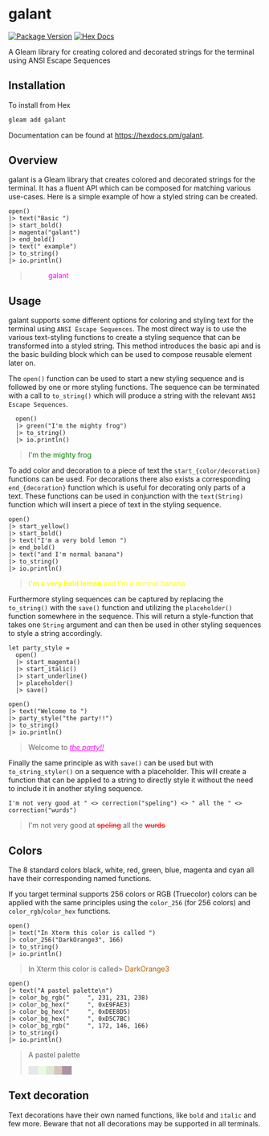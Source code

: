 # galant

[![Package Version](https://img.shields.io/hexpm/v/galant)](https://hex.pm/packages/galant)
[![Hex Docs](https://img.shields.io/badge/hex-docs-ffaff3)](https://hexdocs.pm/galant/)

 A Gleam library for creating colored and decorated strings for the terminal using ANSI Escape Sequences

## Installation

To install from Hex

```sh
gleam add galant
```

Documentation can be found at <https://hexdocs.pm/galant>.

## Overview

galant is a Gleam library that creates colored and decorated strings for the terminal. It has a fluent API which can be composed for matching various use-cases. Here is a simple example of how a styled string can be created.

```gleam
open()
|> text("Basic ")
|> start_bold()
|> magenta("galant")
|> end_bold()
|> text(" example")
|> to_string()
|> io.println()
```

><span style="color:white">Basic </span><span style="color:magenta">galant</span><span style="color:white"> example</span>

## Usage

galant supports some different options for coloring and styling text for the terminal using `ANSI Escape Sequences`. The most direct way is to use the various text-styling functions to create a styling sequence that can be transformed into a styled string. This method introduces the basic api and is the basic building block which can be used to compose reusable element later on.

The `open()` function can be used to start a new styling sequence and is followed by one or more styling functions. The sequence can be terminated with a call to `to_string()` which will produce a string with the relevant `ANSI Escape Sequences`.

```gleam
  open()
  |> green("I'm the mighty frog")
  |> to_string()
  |> io.println()
```
> <span style="color:green">I'm the mighty frog</span>

To add color and decoration to a piece of text the `start_{color/decoration}` functions can be used. For decorations there also exists a corresponding `end_{decoration}` function which is useful for decorating only parts of a text. These functions can be used in conjunction with the `text(String)` function which will insert a piece of text in the styling sequence.

```gleam
open()
|> start_yellow()
|> start_bold()
|> text("I'm a very bold lemon ")
|> end_bold()
|> text("and I'm normal banana")
|> to_string()
|> io.println()
```

> <span style="color:yellow;font-weight:bold">I'm a very bold lemon <span style="font-weight:normal">and I'm a normal banana</span></span>

Furthermore styling sequences can be captured by replacing the `to_string()` with the `save()` function and utilizing the `placeholder()` function somewhere in the sequence. This will return a style-function that takes one `String` argument and can then be used in other styling sequences to style a string accordingly.

```gleam
let party_style =
  open()
  |> start_magenta()
  |> start_italic()
  |> start_underline()
  |> placeholder()
  |> save()

open()
|> text("Welcome to ")
|> party_style("the party!!")
|> to_string()
|> io.println()
```

> Welcome to <span style="color:magenta;font-style:italic;text-decoration:underline">the party!!</span>

Finally the same principle as with `save()` can be used but with `to_string_styler()` on a sequence with a placeholder. This will create a function that can be applied to a string to directly style it without the need to include it in another styling sequence.

```gleam
I'm not very good at " <> correction("speling") <> " all the " <> correction("wurds")
```

> I'm not very good at <span style="color:red;text-decoration:line-through">speling</span> all the <span style="color:red;text-decoration:line-through">wurds</span>

## Colors
The 8 standard colors black, white, red, green, blue, magenta and cyan all have their corresponding named functions.

If you target terminal supports 256 colors or RGB (Truecolor) colors can be applied with the same principles using the `color_256` (for 256 colors) and `color_rgb`/`color_hex` functions.

```gleam
open()
|> text("In Xterm this color is called ")
|> color_256("DarkOrange3", 166)
|> to_string()
|> io.println()
```

> In Xterm this color is called> <span style="color:rgb(175,95,0)">DarkOrange3</span>

```gleam
open()
|> text("A pastel palette\n")
|> color_bg_rgb("     ", 231, 231, 238)
|> color_bg_hex("     ", 0xE9FAE3)
|> color_bg_hex("     ", 0xDEE8D5)
|> color_bg_hex("     ", 0xD5C7BC)
|> color_bg_rgb("     ", 172, 146, 166)
|> to_string()
|> io.println()
```

> A pastel palette
>
> <span style="background-color:rgb(231,231,238)">&nbsp;&nbsp;&nbsp;&nbsp;&nbsp;</span><span style="background-color:#E9FAE3">&nbsp;&nbsp;&nbsp;&nbsp;</span><span style="background-color:#DEE8D5">&nbsp;&nbsp;&nbsp;&nbsp;</span><span style="background-color:#D5C7BC">&nbsp;&nbsp;&nbsp;&nbsp;</span><span style="background-color:rgb(172,146,166)">&nbsp;&nbsp;&nbsp;&nbsp;&nbsp;</span>

## Text decoration
Text decorations have their own named functions, like `bold` and `italic` and few more. Beware that not all decorations may be supported in all terminals.